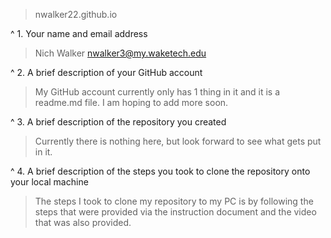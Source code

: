 > nwalker22.github.io

^ 1.	Your name and email address
> Nich Walker
> nwalker3@my.waketech.edu

^ 2.	A brief description of your GitHub account
> My GitHub account currently only has 1 thing in it and it is a readme.md file. I am hoping to add more soon.

^ 3.	A brief description of the repository you created 
> Currently there is nothing here, but look forward to see what gets put in it.

^ 4.	A brief description of the steps you took to clone the repository onto your local machine
> The steps I took to clone my repository to my PC is by following the steps that were provided via the instruction document and the video that was also provided.
